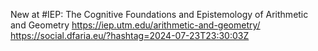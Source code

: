 New at #IEP: The Cognitive Foundations and Epistemology of Arithmetic and Geometry https://iep.utm.edu/arithmetic-and-geometry/ https://social.dfaria.eu/?hashtag=2024-07-23T23:30:03Z